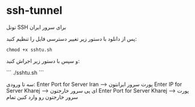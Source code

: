 # ssh-tunnel
تونل SSH برای سرور ایران

پس از دانلود با دستور زیر تغییر دسترسی فایل را تنظیم کنید:

```
chmod +x sshtu.sh
```

و سپس با دستور زیر اجراش کنید:

\`\`\`
./sshtu.sh
\`\`\`

سه تا ورودی:
Enter Port for Server Iran  --> پورت سرور ایرانتون
Enter IP for Server Kharej --> ای پی سرور خارجتون
Enter Port for Server Kharej --> پورت سرور خارجتون
رو وارد کنین
تمام
